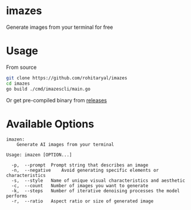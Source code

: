 # imazes
Generate images from your terminal for free

# Usage
From source
```bash
git clone https://github.com/rohitaryal/imazes
cd imazes
go build ./cmd/imazescli/main.go
```

Or get pre-compiled binary from [releases](https://github.com/rohitaryal/imazes/releases)

# Available Options

```
imazen:
	Generate AI images from your terminal

Usage: imazen [OPTION...]

  -p,  --prompt	 Prompt string that describes an image
  -n,  --negative	 Avoid generating specific elements or characteristics
  -s,  --style	 Name of unique visual characteristics and aesthetic
  -c,  --count	 Number of images you want to generate
  -k,  --steps	 Number of iterative denoising processes the model performs
  -r,  --ratio	 Aspect ratio or size of generated image
```
